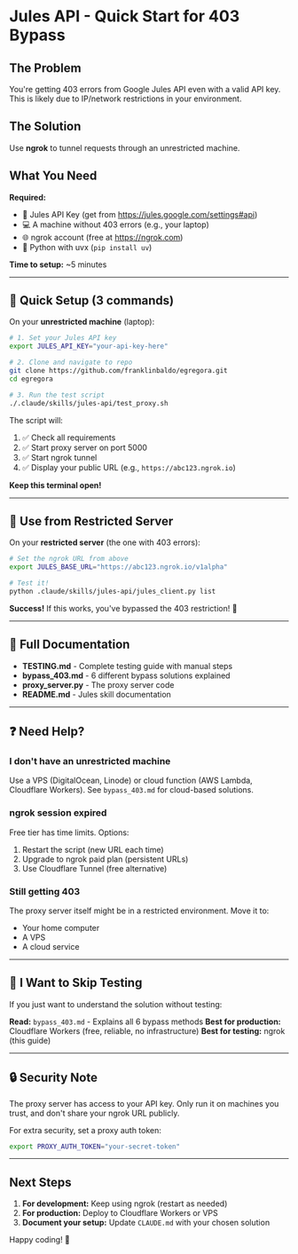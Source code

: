 # Jules API - Quick Start for 403 Bypass

## The Problem
You're getting 403 errors from Google Jules API even with a valid API key. This is likely due to IP/network restrictions in your environment.

## The Solution
Use **ngrok** to tunnel requests through an unrestricted machine.

## What You Need

**Required:**
- 🔑 Jules API Key (get from https://jules.google.com/settings#api)
- 💻 A machine without 403 errors (e.g., your laptop)
- 🌐 ngrok account (free at https://ngrok.com)
- 🐍 Python with uvx (`pip install uv`)

**Time to setup:** ~5 minutes

---

## 🚀 Quick Setup (3 commands)

On your **unrestricted machine** (laptop):

```bash
# 1. Set your Jules API key
export JULES_API_KEY="your-api-key-here"

# 2. Clone and navigate to repo
git clone https://github.com/franklinbaldo/egregora.git
cd egregora

# 3. Run the test script
./.claude/skills/jules-api/test_proxy.sh
```

The script will:
1. ✅ Check all requirements
2. ✅ Start proxy server on port 5000
3. ✅ Start ngrok tunnel
4. ✅ Display your public URL (e.g., `https://abc123.ngrok.io`)

**Keep this terminal open!**

---

## 📱 Use from Restricted Server

On your **restricted server** (the one with 403 errors):

```bash
# Set the ngrok URL from above
export JULES_BASE_URL="https://abc123.ngrok.io/v1alpha"

# Test it!
python .claude/skills/jules-api/jules_client.py list
```

**Success!** If this works, you've bypassed the 403 restriction! 🎉

---

## 📖 Full Documentation

- **TESTING.md** - Complete testing guide with manual steps
- **bypass_403.md** - 6 different bypass solutions explained
- **proxy_server.py** - The proxy server code
- **README.md** - Jules skill documentation

---

## ❓ Need Help?

### I don't have an unrestricted machine
Use a VPS (DigitalOcean, Linode) or cloud function (AWS Lambda, Cloudflare Workers).
See `bypass_403.md` for cloud-based solutions.

### ngrok session expired
Free tier has time limits. Options:
1. Restart the script (new URL each time)
2. Upgrade to ngrok paid plan (persistent URLs)
3. Use Cloudflare Tunnel (free alternative)

### Still getting 403
The proxy server itself might be in a restricted environment. Move it to:
- Your home computer
- A VPS
- A cloud service

---

## 🏃 I Want to Skip Testing

If you just want to understand the solution without testing:

**Read:** `bypass_403.md` - Explains all 6 bypass methods
**Best for production:** Cloudflare Workers (free, reliable, no infrastructure)
**Best for testing:** ngrok (this guide)

---

## 🔒 Security Note

The proxy server has access to your API key. Only run it on machines you trust, and don't share your ngrok URL publicly.

For extra security, set a proxy auth token:
```bash
export PROXY_AUTH_TOKEN="your-secret-token"
```

---

## Next Steps

1. **For development:** Keep using ngrok (restart as needed)
2. **For production:** Deploy to Cloudflare Workers or VPS
3. **Document your setup:** Update `CLAUDE.md` with your chosen solution

Happy coding! 🚀
